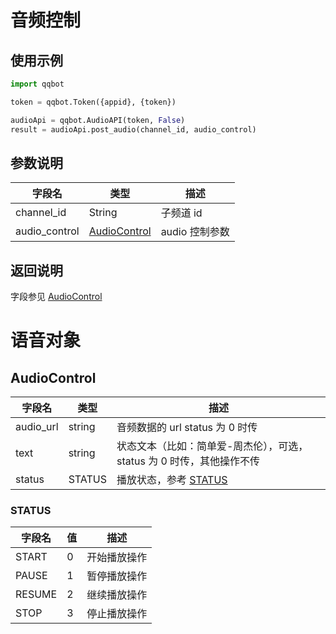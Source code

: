 # 音频控制

## 使用示例

```py
import qqbot

token = qqbot.Token({appid}, {token})

audioApi = qqbot.AudioAPI(token, False)
result = audioApi.post_audio(channel_id, audio_control)
```

## 参数说明

| 字段名       | 类型                                    | 描述           |
| ------------ | ------------------------------------- | -------------- |
| channel_id    | String                                | 子频道 id      |
| audio_control | [AudioControl](#audiocontrol) | audio 控制参数 |

## 返回说明

字段参见 [AudioControl](#audiocontrol)

# 语音对象

## AudioControl

| 字段名    | 类型   | 描述                                                                  |
| --------- | ------ | --------------------------------------------------------------------- |
| audio_url | string | 音频数据的 url status 为 0 时传                                       |
| text      | string | 状态文本（比如：简单爱-周杰伦），可选，status 为 0 时传，其他操作不传 |
| status    | STATUS | 播放状态，参考 [STATUS](#STATUS)                                                 |

### STATUS

| 字段名 | 值  | 描述         |
| ------ | --- | ------------ |
| START  | 0   | 开始播放操作 |
| PAUSE  | 1   | 暂停播放操作 |
| RESUME | 2   | 继续播放操作 |
| STOP   | 3   | 停止播放操作 |
